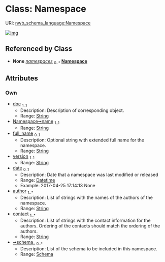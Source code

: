 
# Class: Namespace




URI: [nwb_schema_language:Namespace](https://w3id.org/p2p_ld/nwb-schema-language/Namespace)


[![img](https://yuml.me/diagram/nofunky;dir:TB/class/[Schema],[Schema]<schema_%200..*-++[Namespace&#124;doc:string;name:string;full_name:string%20%3F;version:string;date:datetime%20%3F;author:string%20%2B;contact:string%20%2B],[Namespaces]++-%20namespaces%200..*>[Namespace],[Namespaces])](https://yuml.me/diagram/nofunky;dir:TB/class/[Schema],[Schema]<schema_%200..*-++[Namespace&#124;doc:string;name:string;full_name:string%20%3F;version:string;date:datetime%20%3F;author:string%20%2B;contact:string%20%2B],[Namespaces]++-%20namespaces%200..*>[Namespace],[Namespaces])

## Referenced by Class

 *  **None** *[namespaces](namespaces.md)*  <sub>0..\*</sub>  **[Namespace](Namespace.md)**

## Attributes


### Own

 * [doc](doc.md)  <sub>1..1</sub>
     * Description: Description of corresponding object.
     * Range: [String](types/String.md)
 * [Namespace➞name](Namespace_name.md)  <sub>1..1</sub>
     * Range: [String](types/String.md)
 * [full_name](full_name.md)  <sub>0..1</sub>
     * Description: Optional string with extended full name for the namespace.
     * Range: [String](types/String.md)
 * [version](version.md)  <sub>1..1</sub>
     * Range: [String](types/String.md)
 * [date](date.md)  <sub>0..1</sub>
     * Description: Date that a namespace was last modified or released
     * Range: [Datetime](types/Datetime.md)
     * Example: 2017-04-25 17:14:13 None
 * [author](author.md)  <sub>1..\*</sub>
     * Description: List of strings with the names of the authors of the namespace.
     * Range: [String](types/String.md)
 * [contact](contact.md)  <sub>1..\*</sub>
     * Description: List of strings with the contact information for the authors. Ordering of the contacts should match the ordering of the authors.
     * Range: [String](types/String.md)
 * [➞schema_](schema.md)  <sub>0..\*</sub>
     * Description: List of the schema to be included in this namespace.
     * Range: [Schema](Schema.md)
